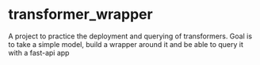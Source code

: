 # transformer_wrapper
A project to practice the deployment and querying of transformers. Goal is to take a simple model, build a wrapper around it and be able to query it with a fast-api app
